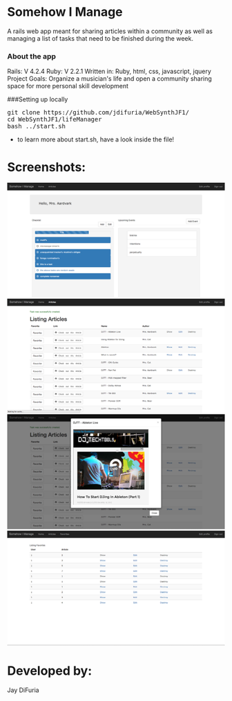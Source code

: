 # Somehow I Manage
A rails web app meant for sharing articles within a community as well as managing a list of tasks that need to be finished during the week.  

### About the app
Rails: V 4.2.4
Ruby: V 2.2.1
Written in: Ruby, html, css, javascript, jquery
Project Goals: Organize a musician's life and open a community sharing space for more personal skill development

###Setting up locally
<pre>
git clone https://github.com/jdifuria/WebSynthJF1/ 
cd WebSynthJF1/lifeManager
bash ../start.sh
</pre>
* to learn more about start.sh, have a look inside the file!

# Screenshots:
![alt tag](/lifeManager/public/1.png)
![alt tag](/lifeManager/public/2.png)
![alt tag](/lifeManager/public/3.png)
![alt tag](/lifeManager/public/4.png)

# Developed by:
Jay DiFuria

